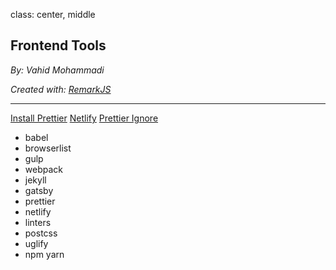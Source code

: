 class: center, middle

## Frontend Tools

_By: Vahid Mohammadi_

<div class="fz-14">
    <i>Created with: <a href="https://github.com/gnab/remark">RemarkJS</a></i>
</div>

---

<div class="doc-link">
    <a href="https://prettier.io/docs/en/editors.html">Install Prettier</a>
    <a href="">Netlify</a>
    <a href="https://prettier.io/docs/en/ignore.html">Prettier Ignore</a>
</div>

- babel
- browserlist
- gulp
- webpack
- jekyll
- gatsby
- prettier
- netlify
- linters
- postcss
- uglify
- npm yarn
